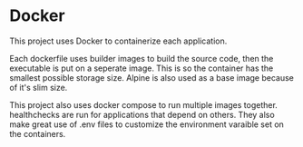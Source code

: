 # Docker
This project uses Docker to containerize each application.

Each dockerfile uses builder images to build the source code, then the executable is put on a seperate image. This is so the container has the smallest possible storage size. Alpine is also used as a base image because of it's slim size.

This project also uses docker compose to run multiple images together. healthchecks are run for applications that depend on others. They also make great use of .env files to customize the environment varaible set on the containers.
